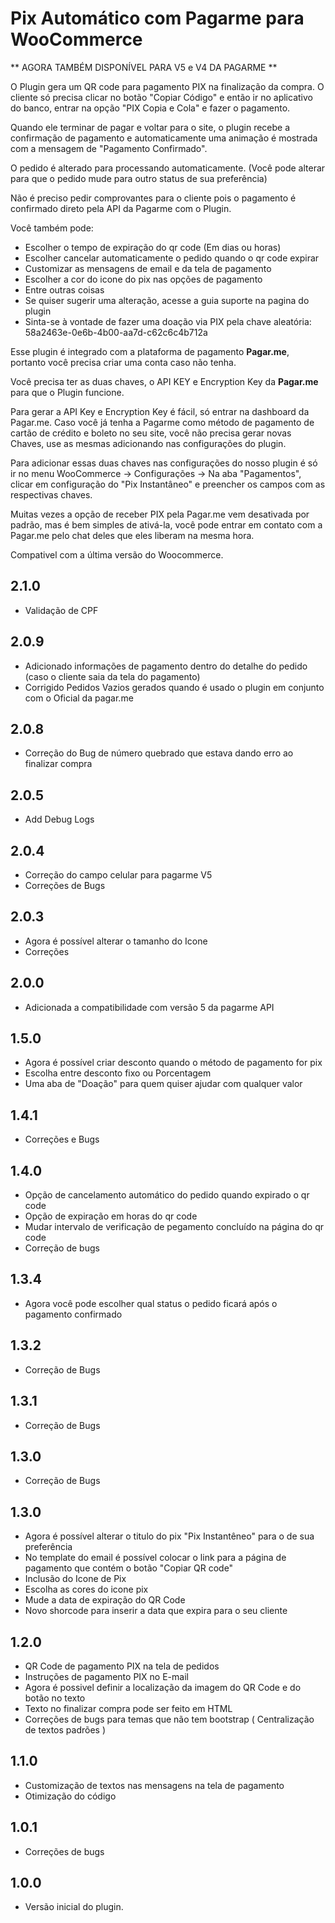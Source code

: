 # Pix Automático com Pagarme para WooCommerce

** AGORA TAMBÉM DISPONÍVEL PARA V5 e V4 DA PAGARME **

O Plugin gera um QR code para pagamento PIX na finalização da compra. O cliente só precisa clicar no botão "Copiar Código" e então ir no aplicativo do banco, entrar na opção "PIX Copia e Cola" e fazer o pagamento.

Quando ele terminar de pagar e voltar para o site, o plugin recebe a confirmação de pagamento e automaticamente uma animação é mostrada com a mensagem de "Pagamento Confirmado".

O pedido é alterado para processando automaticamente. (Você pode alterar para que o pedido mude para outro status de sua preferência)

Não é preciso pedir comprovantes para o cliente pois o pagamento é confirmado direto pela API da Pagarme com o Plugin.

Você também pode:

- Escolher o tempo de expiração do qr code (Em dias ou horas)
- Escolher cancelar automaticamente o pedido quando o qr code expirar
- Customizar as mensagens de email e da tela de pagamento
- Escolher a cor do icone do pix nas opções de pagamento
- Entre outras coisas
- Se quiser sugerir uma alteração, acesse a guia suporte na pagina do plugin
- Sinta-se à vontade de fazer uma doação via PIX pela chave aleatória: 58a2463e-0e6b-4b00-aa7d-c62c6c4b712a

Esse plugin é integrado com a plataforma de pagamento **Pagar.me**, portanto você precisa criar uma conta caso não tenha.

Você precisa ter as duas chaves, o API KEY e Encryption Key da **Pagar.me** para que o Plugin funcione.

Para gerar a API Key e Encryption Key é fácil, só entrar na dashboard da Pagar.me. Caso você já tenha a Pagarme como método de pagamento de cartão de crédito e boleto no seu site, você não precisa gerar novas Chaves, use as mesmas adicionando nas configurações do plugin.

Para adicionar essas duas chaves nas configurações do nosso plugin é só ir no menu WooCommerce -> Configurações -> Na aba "Pagamentos", clicar em configuração do "Pix Instantâneo" e preencher os campos com as respectivas chaves.

Muitas vezes a opção de receber PIX pela Pagar.me vem desativada por padrão, mas é bem simples de ativá-la, você pode entrar em contato com a Pagar.me pelo chat deles que eles liberam na mesma hora.

Compativel com a última versão do Woocommerce.

## 2.1.0

- Validação de CPF

## 2.0.9

- Adicionado informações de pagamento dentro do detalhe do pedido (caso o cliente saia da tela do pagamento)
- Corrigido Pedidos Vazios gerados quando é usado o plugin em conjunto com o Oficial da pagar.me

## 2.0.8

- Correção do Bug de número quebrado que estava dando erro ao finalizar compra

## 2.0.5

- Add Debug Logs

## 2.0.4

- Correção do campo celular para pagarme V5
- Correções de Bugs

## 2.0.3

- Agora é possível alterar o tamanho do Icone
- Correções

## 2.0.0

- Adicionada a compatibilidade com versão 5 da pagarme API

## 1.5.0

- Agora é possível criar desconto quando o método de pagamento for pix
- Escolha entre desconto fixo ou Porcentagem
- Uma aba de "Doação" para quem quiser ajudar com qualquer valor

## 1.4.1

- Correções e Bugs

## 1.4.0

- Opção de cancelamento automático do pedido quando expirado o qr code
- Opção de expiração em horas do qr code
- Mudar intervalo de verificação de pegamento concluído na página do qr code
- Correção de bugs

## 1.3.4

- Agora você pode escolher qual status o pedido ficará após o pagamento confirmado

## 1.3.2

- Correção de Bugs

## 1.3.1

- Correção de Bugs

## 1.3.0

- Correção de Bugs

## 1.3.0

- Agora é possível alterar o titulo do pix "Pix Instantêneo" para o de sua preferência
- No template do email é possível colocar o link para a página de pagamento que contém o botão "Copiar QR code"
- Inclusão do Icone de Pix
- Escolha as cores do icone pix
- Mude a data de expiração do QR Code
- Novo shorcode para inserir a data que expira para o seu cliente

## 1.2.0

- QR Code de pagamento PIX na tela de pedidos
- Instruções de pagamento PIX no E-mail
- Agora é possivel definir a localização da imagem do QR Code e do botão no texto
- Texto no finalizar compra pode ser feito em HTML
- Correções de bugs para temas que não tem bootstrap ( Centralização de textos padrões )

## 1.1.0

- Customização de textos nas mensagens na tela de pagamento
- Otimização do código

## 1.0.1

- Correções de bugs

## 1.0.0

- Versão inicial do plugin.

